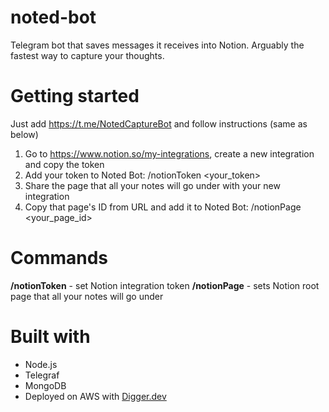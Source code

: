 # noted-bot

Telegram bot that saves messages it receives into Notion.
Arguably the fastest way to capture your thoughts.

# Getting started

Just add https://t.me/NotedCaptureBot and follow instructions (same as below)

1. Go to https://www.notion.so/my-integrations, create a new integration and copy the token
2. Add your token to Noted Bot: /notionToken <your_token>
3. Share the page that all your notes will go under with your new integration
4. Copy that page's ID from URL and add it to Noted Bot: /notionPage <your_page_id>

# Commands
**/notionToken** - set Notion integration token
**/notionPage** - sets Notion root page that all your notes will go under

# Built with
- Node.js
- Telegraf 
- MongoDB
- Deployed on AWS with [Digger.dev](https://digger.dev)


